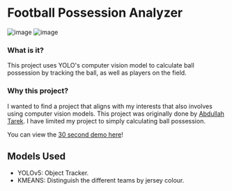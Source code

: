 # Football Possession Analyzer

![image](https://github.com/user-attachments/assets/64729941-f9ac-4064-8260-846ce2dcce18)
![image](https://github.com/user-attachments/assets/c12cba13-f025-43f1-967d-eb3f60a3d740)


### What is it?

This project uses YOLO's computer vision model to calculate ball possession by tracking the ball, as well as players on the field.

### Why this project?

I wanted to find a project that aligns with my interests that also involves using computer vision models. This project was originally done by [Abdullah Tarek](https://github.com/abdullahtarek/football_analysis). I have limited my project to simply calculating ball possession. 

You can view the [30 second demo here](https://drive.google.com/file/d/1DlSpmrtFX5tnPd14TJ86_N6AmUwJnNBM/view?usp=sharing)!

## Models Used

- YOLOv5: Object Tracker.
- KMEANS: Distinguish the different teams by jersey colour.
